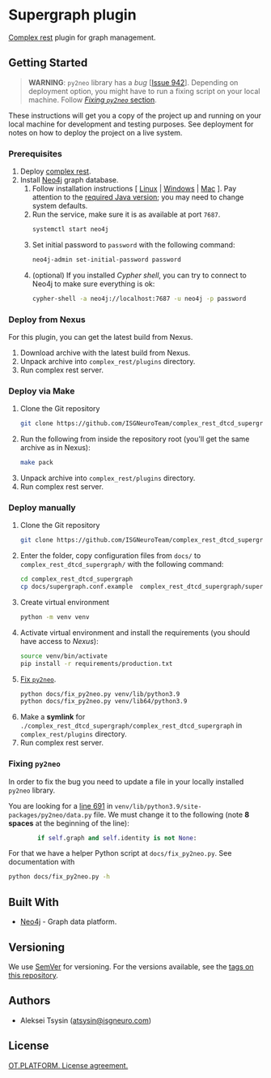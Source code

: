 # Supergraph plugin

[Complex rest](https://github.com/ISGNeuroTeam/complex_rest/tree/develop) plugin for graph management.

## Getting Started

> **WARNING**: `py2neo` library has a *bug* [[Issue 942](https://github.com/py2neo-org/py2neo/issues/942)]. Depending on deployment option, you might have to run a fixing script on your local machine. Follow [*Fixing `py2neo`* section](#fixing-py2neo).

These instructions will get you a copy of the project up and running on your local machine for development and testing purposes. See deployment for notes on how to deploy the project on a live system.

### Prerequisites

1. Deploy [complex rest](https://github.com/ISGNeuroTeam/complex_rest/tree/develop).
2. Install [Neo4j](https://neo4j.com/docs/operations-manual/current/installation/) graph database.
    1. Follow installation instructions [ [Linux](https://neo4j.com/docs/operations-manual/current/installation/linux/) | [Windows](https://neo4j.com/docs/operations-manual/current/installation/windows/) | [Mac](https://neo4j.com/docs/operations-manual/current/installation/osx/) ]. Pay attention to the [required Java version](https://neo4j.com/docs/operations-manual/current/installation/requirements/#deployment-requirements-java); you may need to change system defaults.
    2. Run the service, make sure it is as available at port `7687`.
        ```sh
        systemctl start neo4j
        ```
    3. Set initial password to `password` with the following command:
        ```sh
        neo4j-admin set-initial-password password
        ```
    4. (optional) If you installed *Cypher shell*, you can try to connect to Neo4j to make sure everything is ok:
        ```sh
        cypher-shell -a neo4j://localhost:7687 -u neo4j -p password
        ```

### Deploy from Nexus

For this plugin, you can get the latest build from Nexus.

1. Download archive with the latest build from Nexus.
2. Unpack archive into `complex_rest/plugins` directory.
3. Run complex rest server.

### Deploy via Make

1. Clone the Git repository
    ```sh
    git clone https://github.com/ISGNeuroTeam/complex_rest_dtcd_supergraph.git
    ```
2. Run the following from inside the repository root (you'll get the same archive as in Nexus):
    ```sh
    make pack
    ```
3. Unpack archive into `complex_rest/plugins` directory.
4. Run complex rest server.

### Deploy manually

1. Clone the Git repository
    ```sh
    git clone https://github.com/ISGNeuroTeam/complex_rest_dtcd_supergraph.git
    ```
2. Enter the folder, copy configuration files from `docs/` to `complex_rest_dtcd_supergraph/` with the following command:
    ```sh
    cd complex_rest_dtcd_supergraph
    cp docs/supergraph.conf.example  complex_rest_dtcd_supergraph/supergraph.conf
    ```
3. Create virtual environment
    ```sh
    python -m venv venv
    ```
4. Activate virtual environment and install the requirements (you should have access to *Nexus*):
    ```sh
    source venv/bin/activate
    pip install -r requirements/production.txt
    ```
5. [Fix `py2neo`](#fixing-py2neo).
    ```sh
    python docs/fix_py2neo.py venv/lib/python3.9
    python docs/fix_py2neo.py venv/lib64/python3.9
    ```
6. Make a **symlink** for `./complex_rest_dtcd_supergraph/complex_rest_dtcd_supergraph` in `complex_rest/plugins` directory.
7. Run complex rest server.

### Fixing `py2neo`

In order to fix the bug you need to update a file in your locally installed `py2neo` library.

You are looking for a [line 691](https://github.com/py2neo-org/py2neo/blob/master/py2neo/data.py#L691) in `venv/lib/python3.9/site-packages/py2neo/data.py` file. We must change it to the following (note **8 spaces** at the beginning of the line):
```python
        if self.graph and self.identity is not None:
```

For that we have a helper Python script at `docs/fix_py2neo.py`. See documentation with
```sh
python docs/fix_py2neo.py -h
```

## Built With

- [Neo4j](https://neo4j.com/) - Graph data platform.


## Versioning

We use [SemVer](http://semver.org/) for versioning. For the versions available, see the [tags on this repository](https://github.com/your/project/tags). 

## Authors

- Aleksei Tsysin (atsysin@isgneuro.com)


## License

[OT.PLATFORM. License agreement.](LICENSE.md)